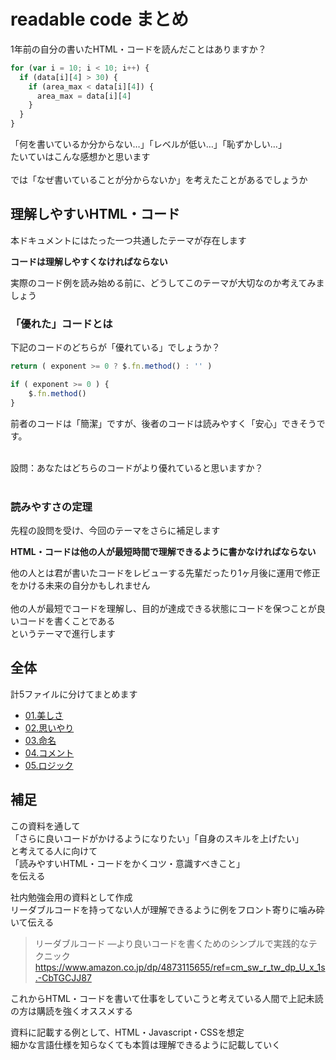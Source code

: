 # readable code まとめ
1年前の自分の書いたHTML・コードを読んだことはありますか？<br>

```Javascript
for (var i = 10; i < 10; i++) {
  if (data[i][4] > 30) {
    if (area_max < data[i][4]) {
      area_max = data[i][4]
    }
  }
}
```

「何を書いているか分からない…」「レベルが低い…」「恥ずかしい…」<br>
たいていはこんな感想かと思います<br>
<br>
では「なぜ書いていることが分からないか」を考えたことがあるでしょうか<br>

## 理解しやすいHTML・コード
本ドキュメントにはたった一つ共通したテーマが存在します<br>

**コードは理解しやすくなければならない**

実際のコード例を読み始める前に、どうしてこのテーマが大切なのか考えてみましょう<br>
### 「優れた」コードとは
下記のコードのどちらが「優れている」でしょうか？<br>

```Javascript
return ( exponent >= 0 ? $.fn.method() : '' )
```

```Javascript
if ( exponent >= 0 ) {
    $.fn.method()
}
```

前者のコードは「簡潔」ですが、後者のコードは読みやすく「安心」できそうです。<br>

<br>
設問：あなたはどちらのコードがより優れていると思いますか？<br>
<br>

### 読みやすさの定理
先程の設問を受け、今回のテーマをさらに補足します<br>

**HTML・コードは他の人が最短時間で理解できるように書かなければならない**

他の人とは君が書いたコードをレビューする先輩だったり1ヶ月後に運用で修正をかける未来の自分かもしれません<br>
<br>
他の人が最短でコードを理解し、目的が達成できる状態にコードを保つことが良いコードを書くことである<br>
というテーマで進行します

## 全体
計5ファイルに分けてまとめます
- [01.美しさ](01_beauty.md)
- [02.思いやり](02_consideration.md)
- [03.命名](03_naming.md)
- [04.コメント](04_comment.md)
- [05.ロジック](05_logic.md)

## 補足

この資料を通して<br>
「さらに良いコードがかけるようになりたい」「自身のスキルを上げたい」<br>
と考えてる人に向けて<br>
「読みやすいHTML・コードをかくコツ・意識すべきこと」<br>
を伝える<br>

社内勉強会用の資料として作成<br>
リーダブルコードを持ってない人が理解できるように例をフロント寄りに噛み砕いて伝える<br>

> リーダブルコード ―より良いコードを書くためのシンプルで実践的なテクニック
> https://www.amazon.co.jp/dp/4873115655/ref=cm_sw_r_tw_dp_U_x_1s.-CbTGCJJ87

これからHTML・コードを書いて仕事をしていこうと考えている人間で上記未読の方は購読を強くオススメする<br>

資料に記載する例として、HTML・Javascript・CSSを想定<br>
細かな言語仕様を知らなくても本質は理解できるように記載していく<br>
